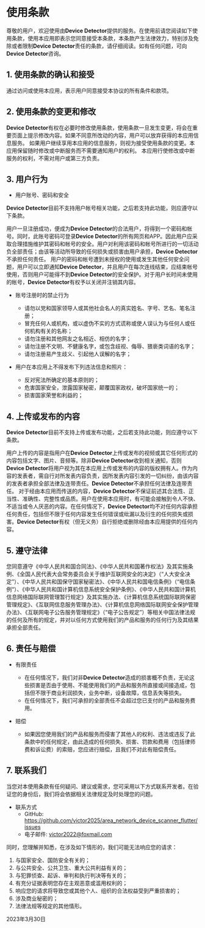 # 使用条款
尊敬的用户，欢迎使用由**Device Detector**提供的服务。在使用前请您阅读如下使用条款，使用本应用即表示您同意接受本条款，本条款产生法律效力，特别涉及免除或者限制**Device Detector**责任的条款，请仔细阅读。如有任何问题，可向**Device Detector**咨询。

## 1. 使用条款的确认和接受

通过访问或使用本应用，表示用户同意接受本协议的所有条件和款项。

## 2. 使用条款的变更和修改

**Device Detector**有权在必要时修改使用条款，使用条款一旦发生变更，将会在重要页面上提示修改内容。如果不同意所改动的内容，用户可以放弃获得的本应用信息服务。 如果用户继续享用本应用的信息服务，则视为接受使用条款的变更。本应用保留随时修改或中断服务而不需要通知用户的权利。 本应用行使修改或中断服务的权利，不需对用户或第三方负责。

## 3. 用户行为

- 用户账号、密码和安全

**Device Detector**目前不支持用户帐号相关功能，之后若支持此功能，则应遵守以下条款。

用户一旦注册成功，便成为**Device Detector**的合法用户，将得到一个密码和帐号。同时，此账号密码可登录**Device Detector**的所有网页和APP。因此用户应采取合理措施维护其密码和帐号的安全。用户对利用该密码和帐号所进行的一切活动负全部责任；由该等活动所导致的任何损失或损害由用户承担，**Device Detector**不承担任何责任。 用户的密码和帐号遭到未授权的使用或发生其他任何安全问题，用户可以立即通知**Device Detector**，并且用户在每次连线结束，应结束帐号使用，否则用户可能得不到**Device Detector**的安全保护。对于用户长时间未使用的帐号，**Device Detector**有权予以关闭并注销其内容。

- 账号注册时的禁止行为
   - 请勿以党和国家领导人或其他社会名人的真实姓名、字号、艺名、笔名注册；
   - 冒充任何人或机构，或以虚伪不实的方式谎称或使人误认为与任何人或任何机构有关的名称；
   - 请勿注册和其他网友之名相近、相仿的名字；
   - 请勿注册不文明、不健康名字，或包含歧视、侮辱、猥亵类词语的名字；
   - 请勿注册易产生歧义、引起他人误解的名字；
   
- 用户在本应用上不得发布下列违法信息和照片：
   - 反对宪法所确定的基本原则的；
   - 危害国家安全，泄露国家秘密，颠覆国家政权，破坏国家统一的；
   - 损害国家荣誉和利益的；

## 4. 上传或发布的内容

**Device Detector**目前不支持上传或发布功能，之后若支持此功能，则应遵守以下条款。

用户上传的内容是指用户在**Device Detector**上传或发布的视频或其它任何形式的内容包括文字、图片、音频等。除非**Device Detector**收到相关通知，否则**Device Detector**将用户视为其在本应用上传或发布的内容的版权拥有人。作为内容的发表者，需自行对所发表内容负责，因所发表内容引发的一切纠纷，由该内容的发表者承担全部法律及连带责任。**Device Detector**不承担任何法律及连带责任。 对于经由本应用而传送的内容，**Device Detector**不保证前述其合法性、正当性、准确性、完整性或品质。用户在使用本应用时，有可能会接触到令人不快、不适当或令人厌恶的内容。在任何情况下，**Device Detector**均不对任何内容承担任何责任，包括但不限于任何内容发生任何错误或纰漏以及衍生的任何损失或损害。**Device Detector**有权（但无义务）自行拒绝或删除经由本应用提供的任何内容。

## 5. 遵守法律
您同意遵守《中华人民共和国合同法》、《中华人民共和国著作权法》及其实施条例、《全国人民代表大会常务委员会关于维护互联网安全的决定》（“人大安全决定”）、《中华人民共和国保守国家秘密法》、《中华人民共和国电信条例》（“电信条例“）、《中华人民共和国计算机信息系统安全保护条例》、《中华人民共和国计算机信息网络国际联网管理暂行规定》及其实施办法、《计算机信息系统国际联网保密管理规定》、《互联网信息服务管理办法》、《计算机信息网络国际联网安全保护管理办法》、《互联网电子公告服务管理规定》（“电子公告规定”）等相关中国法律法规的任何及所有的规定，并对以任何方式使用我们的产品和服务的任何行为及其结果承担全部责任。

## 6. 责任与赔偿
- 有限责任

  - 在任何情况下，我们对非**Device Detector**造成的损害概不负责，无论这些损害是否由于使用、不能使用我们的产品和服务所直接或间接造成，包括但不限于商业利润损失，业务中断，设备故障，信息丢失等损失。
  - 在任何情况下，我们可承担的全部责任不会超过您已支付的产品和服务费用。

- 赔偿
  
  - 如果因您使用我们的产品和服务而侵害了其他人的权利、违法或违反了此条款中的任何规定，由此造成的任何损失、损害、罚款和费用（包括律师费和诉讼费）的索赔，您应进行赔偿，且我们不对此有赔偿责任。

## 7. 联系我们
当您对本使用条款有任何疑问、建议或需求，您可采用以下方式联系开发者。在验证您的身份后，我们将会依据相关法律规定及时处理您的问题。

- 联系方式
  - GitHub: https://github.com/victor2025/area_network_device_scanner_flutter/issues
  - 电子邮件: victor2022@foxmail.com

同时，您理解并知悉，在涉及如下情形的，我们可能无法响应您的请求：

  1. 与国家安全、国防安全有关的；
  2. 与公共安全、公共卫生、重大公共利益有关的；
  3. 与犯罪侦查、起诉、审判和执行判决等有关的；
  4. 有充分证据表明您存在主观恶意或滥用权利的；
  5. 响应您的请求将导致您或其他个人、组织的合法权益受到严重损害的；
  6. 涉及商业秘密的；
  7. 法律法规等规定的其他情形。

2023年3月30日